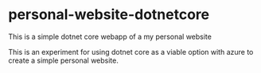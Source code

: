 # personal-website-dotnetcore
This is a simple dotnet core webapp of a my personal website

This is an experiment for using dotnet core as a viable option with azure to create a simple personal website.
